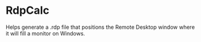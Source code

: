 # RdpCalc
Helps generate a .rdp file that positions the Remote Desktop window where it will fill a monitor on Windows.
